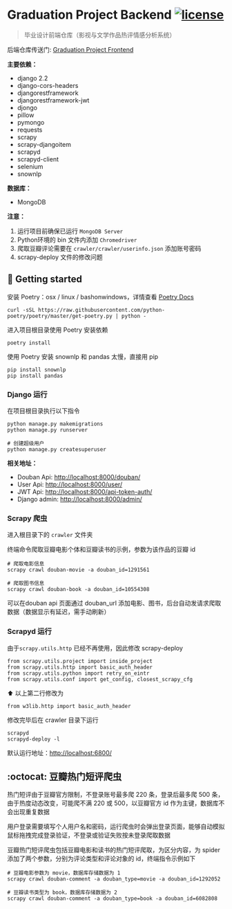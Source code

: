 # Graduation Project Backend [![license][license-badge]][LICENSE]

> 毕业设计前端仓库（影视与文学作品热评情感分析系统）

后端仓库传送门: [Graduation Project Frontend](https://github.com/kainzhang/kz-graduation-project-frontend)

**主要依赖：**
+ django 2.2
+ django-cors-headers
+ djangorestframework
+ djangorestframework-jwt
+ djongo
+ pillow
+ pymongo
+ requests
+ scrapy
+ scrapy-djangoitem
+ scrapyd
+ scrapyd-client
+ selenium
+ snownlp

**数据库：**
+ MongoDB

**注意：**
1. 运行项目前确保已运行 `MongoDB Server`
2. Python环境的 bin 文件内添加 `Chromedriver`
3. 爬取豆瓣评论需要在 `crawler/crawler/userinfo.json` 添加账号密码
4. scrapy-deploy 文件的修改问题

## :rocket: Getting started
安装 Poetry：osx / linux / bashonwindows，详情查看 [Poetry Docs](https://python-poetry.org/docs/)
```
curl -sSL https://raw.githubusercontent.com/python-poetry/poetry/master/get-poetry.py | python -
```
进入项目根目录使用 Poetry 安装依赖
```
poetry install 
```
使用 Poetry 安装 snownlp 和 pandas 太慢，直接用 pip
```
pip install snownlp
pip install pandas
```
### Django 运行
在项目根目录执行以下指令
```
python manage.py makemigrations
python manage.py runserver

# 创建超级用户
python manage.py createsuperuser 
```

**相关地址：**
+ Douban Api: [http://localhost:8000/douban/](http://localhost:8000/douban/)
+ User Api: [http://localhost:8000/user/](http://localhost:8000/user/)
+ JWT Api: [http://localhost:8000/api-token-auth/](http://localhost:8000/api-token-auth/)
+ Django admin: [http://localhost:8000/admin/](http://localhost:8000/admin/)

### Scrapy 爬虫

进入根目录下的 `crawler` 文件夹

终端命令爬取豆瓣电影个体和豆瓣读书的示例，参数为该作品的豆瓣 id
```
# 爬取电影信息
scrapy crawl douban-movie -a douban_id=1291561

# 爬取图书信息
scrapy crawl douban-book -a douban_id=10554308
```

可以在douban api 页面通过 douban_url 添加电影、图书，后台自动发请求爬取数据（数据显示有延迟，需手动刷新）

### Scrapyd 运行
由于`scrapy.utils.http` 已经不再使用，因此修改 scrapy-deploy
```
from scrapy.utils.project import inside_project
from scrapy.utils.http import basic_auth_header
from scrapy.utils.python import retry_on_eintr
from scrapy.utils.conf import get_config, closest_scrapy_cfg
```
⬆️ 以上第二行修改为
```
from w3lib.http import basic_auth_header
```
修改完毕后在 crawler 目录下运行
```
scrapyd
scrapyd-deploy -l
```
默认运行地址：[http://localhost:6800/
](http://localhost:6800/)

## :octocat: 豆瓣热门短评爬虫
热门短评由于豆瓣官方限制，不登录账号最多爬 220 条，登录后最多爬 500 条，由于热度动态改变，可能爬不满 220 或 500，以豆瓣官方 id 作为主键，数据库不会出现重复数据<br>

用户登录需要填写个人用户名和密码，运行爬虫时会弹出登录页面，能够自动模拟鼠标拖拽完成登录验证，不登录或验证失败按未登录爬取数据<br>

豆瓣热门短评爬虫包括豆瓣电影和读书的热门短评爬取，为区分内容，为 spider 添加了两个参数，分别为评论类型和评论对象的 id，终端指令示例如下

```
# 豆瓣电影参数为 movie，数据库存储数据为 1
scrapy crawl douban-comment -a douban_type=movie -a douban_id=1292052

# 豆瓣读书类型为 book，数据库存储数据为 2
scrapy crawl douban-comment -a douban_type=book -a douban_id=6082808
```


[LICENSE]: ./LICENSE
[license-badge]: https://img.shields.io/badge/license-MIT-blue.svg